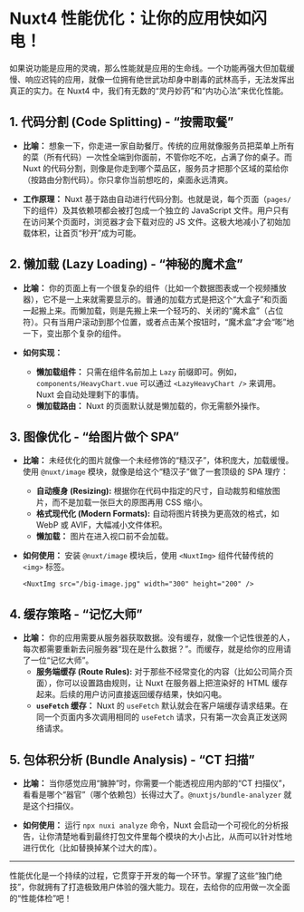 # Nuxt4 性能优化：让你的应用快如闪电！

如果说功能是应用的灵魂，那么性能就是应用的生命线。一个功能再强大但加载缓慢、响应迟钝的应用，就像一位拥有绝世武功却身中剧毒的武林高手，无法发挥出真正的实力。在 Nuxt4 中，我们有无数的“灵丹妙药”和“内功心法”来优化性能。

## 1. 代码分割 (Code Splitting) - “按需取餐”

*   **比喻：** 想象一下，你走进一家自助餐厅。传统的应用就像服务员把菜单上所有的菜（所有代码）一次性全端到你面前，不管你吃不吃，占满了你的桌子。而 Nuxt 的代码分割，则像是你走到哪个菜品区，服务员才把那个区域的菜给你（按路由分割代码）。你只拿你当前想吃的，桌面永远清爽。

*   **工作原理：** Nuxt 基于路由自动进行代码分割。也就是说，每个页面（`pages/` 下的组件）及其依赖项都会被打包成一个独立的 JavaScript 文件。用户只有在访问某个页面时，浏览器才会下载对应的 JS 文件。这极大地减小了初始加载体积，让首页“秒开”成为可能。

## 2. 懒加载 (Lazy Loading) - “神秘的魔术盒”

*   **比喻：** 你的页面上有一个很复杂的组件（比如一个数据图表或一个视频播放器），它不是一上来就需要显示的。普通的加载方式是把这个“大盒子”和页面一起搬上来。而懒加载，则是先搬上来一个轻巧的、关闭的“魔术盒”（占位符）。只有当用户滚动到那个位置，或者点击某个按钮时，“魔术盒”才会“嘭”地一下，变出那个复杂的组件。

*   **如何实现：**
    *   **懒加载组件：** 只需在组件名前加上 `Lazy` 前缀即可。例如，`components/HeavyChart.vue` 可以通过 `<LazyHeavyChart />` 来调用。Nuxt 会自动处理剩下的事情。
    *   **懒加载路由：** Nuxt 的页面默认就是懒加载的，你无需额外操作。

## 3. 图像优化 - “给图片做个 SPA”

*   **比喻：** 未经优化的图片就像一个未经修饰的“糙汉子”，体积庞大，加载缓慢。使用 `@nuxt/image` 模块，就像是给这个“糙汉子”做了一套顶级的 SPA 理疗：
    *   **自动瘦身 (Resizing):** 根据你在代码中指定的尺寸，自动裁剪和缩放图片，而不是加载一张巨大的原图再用 CSS 缩小。
    *   **格式现代化 (Modern Formats):** 自动将图片转换为更高效的格式，如 WebP 或 AVIF，大幅减小文件体积。
    *   **懒加载：** 图片在进入视口前不会加载。

*   **如何使用：** 安装 `@nuxt/image` 模块后，使用 `<NuxtImg>` 组件代替传统的 `<img>` 标签。

    ```vue
    <NuxtImg src="/big-image.jpg" width="300" height="200" />
    ```

## 4. 缓存策略 - “记忆大师”

*   **比喻：** 你的应用需要从服务器获取数据。没有缓存，就像一个记性很差的人，每次都需要重新去问服务器“现在是什么数据？”。而缓存，就是给你的应用请了一位“记忆大师”。
    *   **服务端缓存 (Route Rules):** 对于那些不经常变化的内容（比如公司简介页面），你可以设置路由规则，让 Nuxt 在服务器上把渲染好的 HTML 缓存起来。后续的用户访问直接返回缓存结果，快如闪电。
    *   **`useFetch` 缓存：** Nuxt 的 `useFetch` 默认就会在客户端缓存请求结果。在同一个页面内多次调用相同的 `useFetch` 请求，只有第一次会真正发送网络请求。

## 5. 包体积分析 (Bundle Analysis) - “CT 扫描”

*   **比喻：** 当你感觉应用“臃肿”时，你需要一个能透视应用内部的“CT 扫描仪”，看看是哪个“器官”（哪个依赖包）长得过大了。`@nuxtjs/bundle-analyzer` 就是这个扫描仪。

*   **如何使用：** 运行 `npx nuxi analyze` 命令，Nuxt 会启动一个可视化的分析报告，让你清楚地看到最终打包文件里每个模块的大小占比，从而可以针对性地进行优化（比如替换掉某个过大的库）。

---

性能优化是一个持续的过程，它贯穿于开发的每一个环节。掌握了这些“独门绝技”，你就拥有了打造极致用户体验的强大能力。现在，去给你的应用做一次全面的“性能体检”吧！